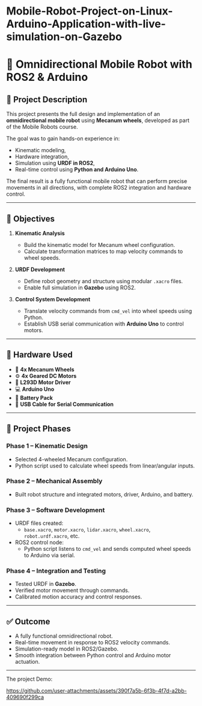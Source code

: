 # Mobile-Robot-Project-on-Linux-Arduino-Application-with-live-simulation-on-Gazebo




# 🤖 Omnidirectional Mobile Robot with ROS2 & Arduino

## 📌 Project Description

This project presents the full design and implementation of an **omnidirectional mobile robot** using **Mecanum wheels**, developed as part of the Mobile Robots course.

The goal was to gain hands-on experience in:
- Kinematic modeling,
- Hardware integration,
- Simulation using **URDF in ROS2**,
- Real-time control using **Python and Arduino Uno**.

The final result is a fully functional mobile robot that can perform precise movements in all directions, with complete ROS2 integration and hardware control.

---

## 🎯 Objectives

1. **Kinematic Analysis**
   - Build the kinematic model for Mecanum wheel configuration.
   - Calculate transformation matrices to map velocity commands to wheel speeds.

2. **URDF Development**
   - Define robot geometry and structure using modular `.xacro` files.
   - Enable full simulation in **Gazebo** using ROS2.

3. **Control System Development**
   - Translate velocity commands from `cmd_vel` into wheel speeds using Python.
   - Establish USB serial communication with **Arduino Uno** to control motors.

---

## 🧰 Hardware Used

- 🔘 **4x Mecanum Wheels**
- ⚙️ **4x Geared DC Motors**
- 🔌 **L293D Motor Driver**
- 💻 **Arduino Uno**
- 🔋 **Battery Pack**
- 🔗 **USB Cable for Serial Communication**

---

## 🧪 Project Phases

### Phase 1 – Kinematic Design
- Selected 4-wheeled Mecanum configuration.
- Python script used to calculate wheel speeds from linear/angular inputs.

### Phase 2 – Mechanical Assembly
- Built robot structure and integrated motors, driver, Arduino, and battery.

### Phase 3 – Software Development
- URDF files created:
  - `base.xacro`, `motor.xacro`, `lidar.xacro`, `wheel.xacro`, `robot.urdf.xacro`, etc.
- ROS2 control node:
  - Python script listens to `cmd_vel` and sends computed wheel speeds to Arduino via serial.

### Phase 4 – Integration and Testing
- Tested URDF in **Gazebo**.
- Verified motor movement through commands.
- Calibrated motion accuracy and control responses.

---

## ✅ Outcome

- A fully functional omnidirectional robot.
- Real-time movement in response to ROS2 velocity commands.
- Simulation-ready model in ROS2/Gazebo.
- Smooth integration between Python control and Arduino motor actuation.

---



The project Demo: 

https://github.com/user-attachments/assets/390f7a5b-6f3b-4f7d-a2bb-409690f299ca







